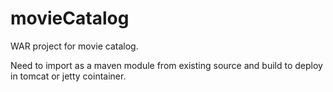 # movieCatalog

WAR project for movie catalog.

Need to import as a maven module from existing source and build to deploy in tomcat or jetty cointainer.
